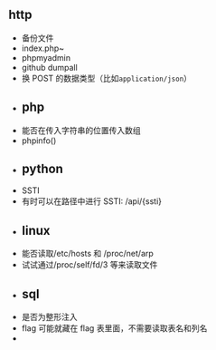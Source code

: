 ## http
- 备份文件
- index.php~
- phpmyadmin
- github dumpall
- 换 POST 的数据类型（比如`application/json`）
- ## php
- 能否在传入字符串的位置传入数组
- phpinfo()
- ## python
- SSTI
- 有时可以在路径中进行 SSTI: /api/{ssti}
- ## linux
- 能否读取/etc/hosts 和 /proc/net/arp
- 试试通过/proc/self/fd/3 等来读取文件
- ## sql
- 是否为整形注入
- flag 可能就藏在 flag 表里面，不需要读取表名和列名
-